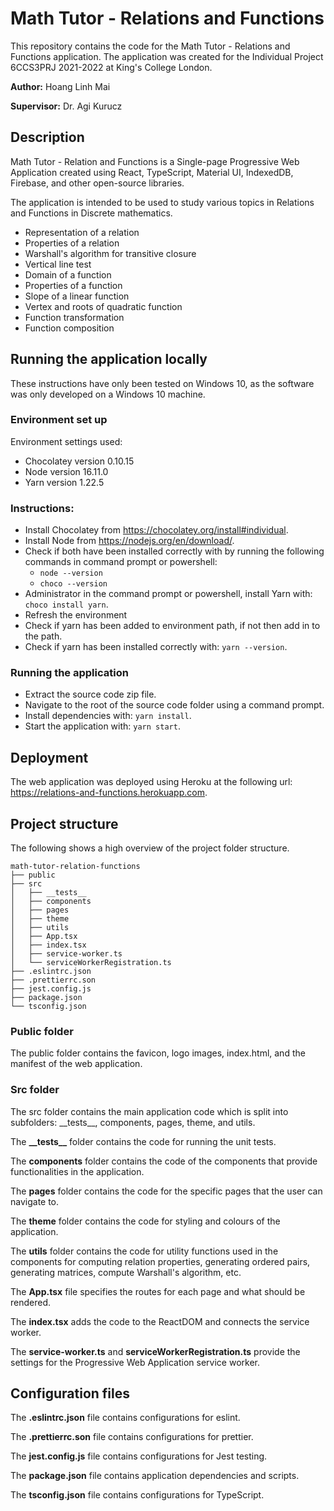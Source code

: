 # Math Tutor - Relations and Functions
This repository contains the code for the Math Tutor - Relations and Functions application. The application was created for the Individual Project 6CCS3PRJ 2021-2022 at King's College London.

**Author:** Hoang Linh Mai

**Supervisor:**  Dr. Agi Kurucz

## Description
Math Tutor - Relation and Functions is a Single-page Progressive Web Application created using React, TypeScript, Material UI, IndexedDB, Firebase, and other open-source libraries.

The application is intended to be used to study various topics in Relations and Functions in Discrete mathematics.
* Representation of a relation
* Properties of a relation
* Warshall's algorithm for transitive closure
* Vertical line test
* Domain of a function
* Properties of a function
* Slope of a linear function
* Vertex and roots of quadratic function
* Function transformation
* Function composition

## Running the application locally
These instructions have only been tested on Windows 10, as the software was only developed on a Windows 10 machine.

### Environment set up
Environment settings used:
- Chocolatey version 0.10.15
- Node version 16.11.0
- Yarn version 1.22.5

### Instructions:
- Install Chocolatey from https://chocolatey.org/install#individual.
- Install Node from https://nodejs.org/en/download/.
- Check if both have been installed correctly with by running the following commands in command prompt or powershell:
  - `node --version`
  - `choco --version`
- Administrator in the command prompt or powershell, install Yarn with: `choco install yarn`.
- Refresh the environment
- Check if yarn has been added to environment path, if not then add in to the path.
- Check if yarn has been installed correctly with: `yarn --version`.

### Running the application
- Extract the source code zip file.
- Navigate to the root of the source code folder using a command prompt.
- Install dependencies with: `yarn install`.
- Start the application with: `yarn start`.

## Deployment
The web application was deployed using Heroku at the following url: https://relations-and-functions.herokuapp.com.

## Project structure
The following shows a high overview of the project folder structure.
```
math-tutor-relation-functions
├── public
├── src
│   ├── __tests__
│   ├── components
│   ├── pages
│   ├── theme
│   ├── utils
│   ├── App.tsx
│   ├── index.tsx
│   ├── service-worker.ts
│   └── serviceWorkerRegistration.ts
├── .eslintrc.json
├── .prettierrc.son
├── jest.config.js
├── package.json
└── tsconfig.json
```

### Public folder
The public folder contains the favicon, logo images, index.html, and the manifest of the web application.

### Src folder
The src folder contains the main application code which is split into subfolders: \_\_tests\_\_, components, pages, theme, and utils.

The **\_\_tests\_\_** folder contains the code for running the unit tests.

The **components** folder contains the code of the components that provide functionalities in the application.

The **pages** folder contains the code for the specific pages that the user can navigate to.

The **theme** folder contains the code for styling and colours of the application.

The **utils** folder contains the code for utility functions used in the components for computing relation properties, generating ordered pairs, generating matrices, compute Warshall's algorithm, etc.

The **App.tsx** file specifies the routes for each page and what should be rendered.

The **index.tsx** adds the code to the ReactDOM and connects the service worker.

The **service-worker.ts** and **serviceWorkerRegistration.ts** provide the settings for the Progressive Web Application service worker.

## Configuration files
The **.eslintrc.json** file contains configurations for eslint.

The **.prettierrc.son** file contains configurations for prettier.

The **jest.config.js** file contains configurations for Jest testing.

The **package.json** file contains application dependencies and scripts.

The **tsconfig.json** file contains configurations for TypeScript.
